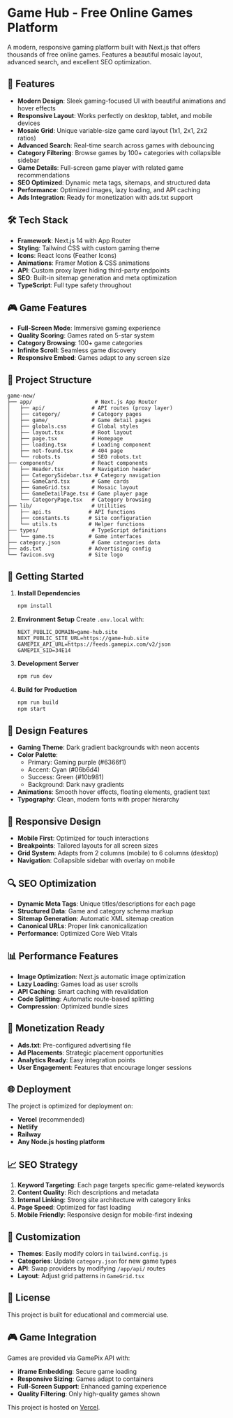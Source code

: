 # Game Hub - Free Online Games Platform

A modern, responsive gaming platform built with Next.js that offers thousands of free online games. Features a beautiful mosaic layout, advanced search, and excellent SEO optimization.

## 🚀 Features

- **Modern Design**: Sleek gaming-focused UI with beautiful animations and hover effects
- **Responsive Layout**: Works perfectly on desktop, tablet, and mobile devices
- **Mosaic Grid**: Unique variable-size game card layout (1x1, 2x1, 2x2 ratios)
- **Advanced Search**: Real-time search across games with debouncing
- **Category Filtering**: Browse games by 100+ categories with collapsible sidebar
- **Game Details**: Full-screen game player with related game recommendations
- **SEO Optimized**: Dynamic meta tags, sitemaps, and structured data
- **Performance**: Optimized images, lazy loading, and API caching
- **Ads Integration**: Ready for monetization with ads.txt support

## 🛠️ Tech Stack

- **Framework**: Next.js 14 with App Router
- **Styling**: Tailwind CSS with custom gaming theme
- **Icons**: React Icons (Feather Icons)
- **Animations**: Framer Motion & CSS animations
- **API**: Custom proxy layer hiding third-party endpoints
- **SEO**: Built-in sitemap generation and meta optimization
- **TypeScript**: Full type safety throughout

## 🎮 Game Features

- **Full-Screen Mode**: Immersive gaming experience
- **Quality Scoring**: Games rated on 5-star system
- **Category Browsing**: 100+ game categories
- **Infinite Scroll**: Seamless game discovery
- **Responsive Embed**: Games adapt to any screen size

## 📁 Project Structure

```
game-new/
├── app/                    # Next.js App Router
│   ├── api/               # API routes (proxy layer)
│   ├── category/          # Category pages
│   ├── game/              # Game detail pages
│   ├── globals.css        # Global styles
│   ├── layout.tsx         # Root layout
│   ├── page.tsx           # Homepage
│   ├── loading.tsx        # Loading component
│   ├── not-found.tsx      # 404 page
│   └── robots.ts          # SEO robots.txt
├── components/            # React components
│   ├── Header.tsx         # Navigation header
│   ├── CategorySidebar.tsx # Category navigation
│   ├── GameCard.tsx       # Game cards
│   ├── GameGrid.tsx       # Mosaic layout
│   ├── GameDetailPage.tsx # Game player page
│   └── CategoryPage.tsx   # Category browsing
├── lib/                   # Utilities
│   ├── api.ts            # API functions
│   ├── constants.ts      # Site configuration
│   └── utils.ts          # Helper functions
├── types/                 # TypeScript definitions
│   └── game.ts           # Game interfaces
├── category.json          # Game categories data
├── ads.txt               # Advertising config
└── favicon.svg           # Site logo
```

## 🚀 Getting Started

1. **Install Dependencies**
   ```bash
   npm install
   ```

2. **Environment Setup**
   Create `.env.local` with:
   ```
   NEXT_PUBLIC_DOMAIN=game-hub.site
   NEXT_PUBLIC_SITE_URL=https://game-hub.site
   GAMEPIX_API_URL=https://feeds.gamepix.com/v2/json
   GAMEPIX_SID=34E14
   ```

3. **Development Server**
   ```bash
   npm run dev
   ```

4. **Build for Production**
   ```bash
   npm run build
   npm start
   ```

## 🎨 Design Features

- **Gaming Theme**: Dark gradient backgrounds with neon accents
- **Color Palette**: 
  - Primary: Gaming purple (#6366f1)
  - Accent: Cyan (#06b6d4) 
  - Success: Green (#10b981)
  - Background: Dark navy gradients
- **Animations**: Smooth hover effects, floating elements, gradient text
- **Typography**: Clean, modern fonts with proper hierarchy

## 📱 Responsive Design

- **Mobile First**: Optimized for touch interactions
- **Breakpoints**: Tailored layouts for all screen sizes
- **Grid System**: Adapts from 2 columns (mobile) to 6 columns (desktop)
- **Navigation**: Collapsible sidebar with overlay on mobile

## 🔍 SEO Optimization

- **Dynamic Meta Tags**: Unique titles/descriptions for each page
- **Structured Data**: Game and category schema markup
- **Sitemap Generation**: Automatic XML sitemap creation
- **Canonical URLs**: Proper link canonicalization
- **Performance**: Optimized Core Web Vitals

## 📊 Performance Features

- **Image Optimization**: Next.js automatic image optimization
- **Lazy Loading**: Games load as user scrolls
- **API Caching**: Smart caching with revalidation
- **Code Splitting**: Automatic route-based splitting
- **Compression**: Optimized bundle sizes

## 🎯 Monetization Ready

- **Ads.txt**: Pre-configured advertising file
- **Ad Placements**: Strategic placement opportunities
- **Analytics Ready**: Easy integration points
- **User Engagement**: Features that encourage longer sessions

## 🌐 Deployment

The project is optimized for deployment on:
- **Vercel** (recommended)
- **Netlify**
- **Railway**
- **Any Node.js hosting platform**

## 📈 SEO Strategy

1. **Keyword Targeting**: Each page targets specific game-related keywords
2. **Content Quality**: Rich descriptions and metadata
3. **Internal Linking**: Strong site architecture with category links
4. **Page Speed**: Optimized for fast loading
5. **Mobile Friendly**: Responsive design for mobile-first indexing

## 🔧 Customization

- **Themes**: Easily modify colors in `tailwind.config.js`
- **Categories**: Update `category.json` for new game types
- **API**: Swap providers by modifying `/app/api/` routes
- **Layout**: Adjust grid patterns in `GameGrid.tsx`

## 📝 License

This project is built for educational and commercial use.

## 🎮 Game Integration

Games are provided via GamePix API with:
- **iframe Embedding**: Secure game loading
- **Responsive Sizing**: Games adapt to containers
- **Full-Screen Support**: Enhanced gaming experience
- **Quality Filtering**: Only high-quality games shown

This project is hosted on [Vercel](https://vercel.com/).
